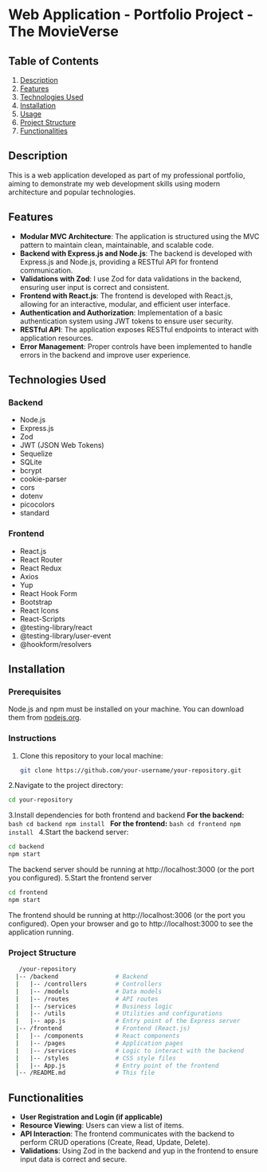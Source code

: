 # Web Application - Portfolio Project - The MovieVerse

## Table of Contents
1. [Description](#description)
2. [Features](#features)
3. [Technologies Used](#technologies-used)
4. [Installation](#installation)
5. [Usage](#usage)
6. [Project Structure](#project-structure)
7. [Functionalities](#functionalities)

## Description
This is a web application developed as part of my professional portfolio, aiming to demonstrate my web development skills using modern architecture and popular technologies.

## Features
- **Modular MVC Architecture**: The application is structured using the MVC pattern to maintain clean, maintainable, and scalable code.
- **Backend with Express.js and Node.js**: The backend is developed with Express.js and Node.js, providing a RESTful API for frontend communication.
- **Validations with Zod**: I use Zod for data validations in the backend, ensuring user input is correct and consistent.
- **Frontend with React.js**: The frontend is developed with React.js, allowing for an interactive, modular, and efficient user interface.
- **Authentication and Authorization**: Implementation of a basic authentication system using JWT tokens to ensure user security.
- **RESTful API**: The application exposes RESTful endpoints to interact with application resources.
- **Error Management**: Proper controls have been implemented to handle errors in the backend and improve user experience.

## Technologies Used
### Backend
- Node.js
- Express.js
- Zod
- JWT (JSON Web Tokens)
- Sequelize
- SQLite
- bcrypt
- cookie-parser
- cors
- dotenv
- picocolors
- standard

### Frontend
- React.js
- React Router
- React Redux
- Axios
- Yup
- React Hook Form
- Bootstrap
- React Icons
- React-Scripts
- @testing-library/react
- @testing-library/user-event
- @hookform/resolvers

## Installation
### Prerequisites
Node.js and npm must be installed on your machine. You can download them from [nodejs.org](https://nodejs.org/).

### Instructions
1. Clone this repository to your local machine:
   ```bash
   git clone https://github.com/your-username/your-repository.git
   ```
2.Navigate to the project directory:
   ```bash
   cd your-repository
   ```
3.Install dependencies for both frontend and backend
   **For the backend:**
      ```bash
      cd backend
      npm install
      ```
   **For the frontend:**
      ```bash
      cd frontend
      npm install
      ```
4.Start the backend server:
   ```bash
   cd backend
   npm start
   ```
The backend server should be running at http://localhost:3000 (or the port you configured).
5.Start the frontend server
   ```bash
   cd frontend
   npm start
   ```
The frontend should be running at http://localhost:3006 (or the port you configured).
Open your browser and go to http://localhost:3000 to see the application running.

 ### Project Structure
 ```bash
    /your-repository
   |-- /backend                # Backend
   |   |-- /controllers        # Controllers
   |   |-- /models             # Data models
   |   |-- /routes             # API routes
   |   |-- /services           # Business logic
   |   |-- /utils              # Utilities and configurations
   |   |-- app.js              # Entry point of the Express server
   |-- /frontend               # Frontend (React.js)
   |   |-- /components         # React components
   |   |-- /pages              # Application pages
   |   |-- /services           # Logic to interact with the backend
   |   |-- /styles             # CSS style files
   |   |-- App.js              # Entry point of the frontend
   |-- /README.md              # This file
```

## Functionalities
- **User Registration and Login (if applicable)**
- **Resource Viewing**: Users can view a list of items.
- **API Interaction**: The frontend communicates with the backend to perform CRUD operations (Create, Read, Update, Delete).
- **Validations**: Using Zod in the backend and yup in the frontend to ensure input data is correct and secure.

   
